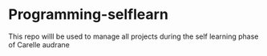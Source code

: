 # Programming-selflearn
This repo willl be used to manage all projects during the self learning phase of  Carelle audrane
